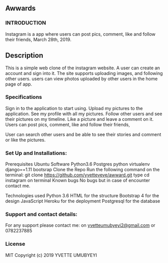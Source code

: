 ## Awwards
### INTRODUCTION
Instagram is a app where users can post pics, comment, like and follow their friends, March 28th, 2019.

## Description
This is a simple web clone of the instagram website. A user can create an account and sign into it. The site supports uploading images, and following other users. users can view photos uploaded by other users in the home page of app.

### Specifications
Sign in to the application to start using.
Upload my pictures to the application.
See my profile with all my pictures.
Follow other users and see their pictures on my timeline.
Like a picture and leave a comment on it.
Users can post pics, comment, like and follow their friends,

User can search other users and be able to see their stories and comment or like the pictures.

### Set Up and Installations:
Prerequisites
Ubuntu Software
Python3.6
Postgres
python virtualenv
django==1.11
bootsrap
Clone the Repo
Run the following command on the terminal: git clone https://github.com/yvetteveve/awward.git
type cd instagram on terminal
Known bugs
No bugs but in case of encounter contact me.

Technologies used
Python 3.6
HTML for the structure
Bootstrap 4 for the design
JavaScript
Heroku for the deployment
Postgresql for the database

### Support and contact details:
For any support please contact me: 
on yvetteumubyeyi2@gmail.com 
or 0782237885

### License
MIT Copyright (c) 2019 YVETTE UMUBYEYI